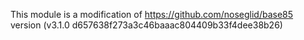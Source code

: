 This module is a modification of https://github.com/noseglid/base85 version (v3.1.0 d657638f273a3c46baaac804409b33f4dee38b26)
